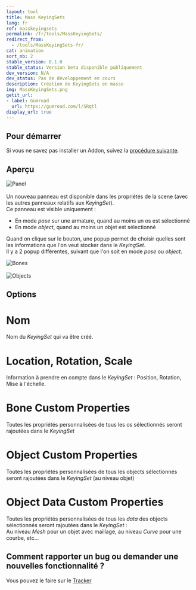 ```yaml
---
layout: tool
title: Mass KeyingSets
lang: fr
ref: masskeyingsets
permalink: /fr/tools/MassKeyingSets/
redirect_from:
  - /tools/MassKeyingSets-fr/
cat: animation
sort_nb: 2
stable_version: 0.1.0
stable_status: Version beta disponible publiquement
dev_version: N/A
dev_status: Pas de développement en cours
description: Création de KeyingSets en masse
img: MassKeyingSets.png
getit_url:
- label: Gumroad
  url: https://gumroad.com/l/SRqtl
display_url: true
---
```


## Pour démarrer
Si vous ne savez pas installer un Addon, suivez la [procédure suivante][1].  

## Aperçu

![Panel]({{site.base_url}}/assets/img/MassKeyingSets/panel.png)  
<br/>
Un nouveau panneau est disponible dans les propriétés de la scene (avec les autres panneaux relatifs aux *KeyingSet*).  
Ce panneau est visible uniquement :  
* En mode *pose* sur une armature, quand au moins un os est sélectionné  
* En mode *object*, quand au moins un objet est sélectionné  

Quand on clique sur le bouton, une popup permet de choisir quelles sont les informations que l'on veut stocker dans le *KeyingSet*.  
Il y a 2 popup différentes, suivant que l'on soit en mode *pose* ou *object*.    

![Bones]({{site.base_url}}/assets/img/MassKeyingSets/popup_bones.png)  
<br/>
![Objects]({{site.base_url}}/assets/img/MassKeyingSets/popup_objects.png)

## Options

# Nom  

Nom du *KeyingSet* qui va être créé.

# Location, Rotation, Scale

Information à prendre en compte dans le *KeyingSet* : Position, Rotation, Mise à l'échelle.

# Bone Custom Properties

Toutes les propriétés personnalisées de tous les os sélectionnés seront rajoutées dans le *KeyingSet*

# Object Custom Properties

Toutes les propriétés personnalisées de tous les objects sélectionnés seront rajoutées dans le *KeyingSet* (au niveau objet)

# Object Data Custom Properties

Toutes les propriétés personnalisées de tous les *data* des objects sélectionnés seront rajoutées dans le *KeyingSet* :  
Au niveau *Mesh* pour un objet avec maillage, au niveau *Curve* pour une courbe, etc...

## Comment rapporter un bug ou demander une nouvelles fonctionnalité ?
Vous pouvez le faire sur le [Tracker][2]

[1]: {{site.base_url}}/fr/AddonInstallation/
[2]: https://github.com/julienduroure/MassKzeyingSets/issues/

